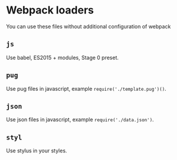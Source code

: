 # Webpack loaders

You can use these files without additional configuration of webpack

## `js`
Use babel, ES2015 + modules, Stage 0 preset.

## `pug`
Use pug files in javascript, example `require('./template.pug')()`.

## `json`
Use json files in javascript, example `require('./data.json')`.

## `styl`
Use stylus in your styles.

